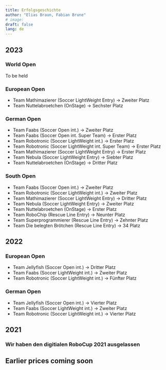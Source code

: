 ```yaml
---
title: Erfolgsgeschichte
author: "Elias Braun, Fabian Brune"
# image:
draft: false
lang: de
---
```


## 2023
### World Open
To be held

### European Open
 - Team Mathimazierer (Soccer LightWeight Entry) &rarr; Zweiter Platz
 - Team Nuttelabroetchen (OnStage) &rarr; Sechster Platz

### German Open
 - Team Faabs (Soccer Open int.) &rarr; Zweiter Platz
 - Team Faabs (Soccer Open int. Super Team) &rarr; Erster Platz
 - Team Robotronic (Soccer LightWeight int.) &rarr; Erster Platz
 - Team Robotronic (Soccer LightWeight int. Super Team) &rarr; Erster Platz
 - Team Mathimazierer (Soccer LightWeight Entry) &rarr; Erster Platz
 - Team Nebula (Soccer LightWeight Entry) &rarr; Siebter Platz
 - Team Nuttelabroetchen (OnStage) &rarr; Dritter Platz

### South Open
 - Team Faabs (Soccer Open int.) &rarr; Zweiter Platz
 - Team Robotronic (Soccer LightWeight int.) &rarr; Zweiter Platz
 - Team Mathimazierer (Soccer LightWeight Entry) &rarr; Dritter Platz
 - Team Nebula (Soccer LightWeight Entry) &rarr; Zweiter Platz
 - Team Nuttelabroetchen (OnStage) &rarr; Erster Platz
 - Team RoboChip (Rescue Line Entry) &rarr; Neunter Platz
 - Team Superprogrammierer (Rescue Line Entry) &rarr; Zehnter Platz
 - Team Die belegten Brötchen (Rescue Line Entry) &rarr; 34 Platz



## 2022
### European Open
 - Team Jellyfish (Soccer Open int.) &rarr; Dritter Platz
 - Team Faabs (Soccer LightWeight int.) &rarr; Zweiter Platz
 - Team Robotronic (Soccer LightWeight int.) &rarr; Fünfter Platz 

### German Open
 - Team Jellyfish (Soccer Open int.) &rarr; Vierter Platz
 - Team Faabs (Soccer LightWeight int.) &rarr; Zweiter Platz
 - Team Robotronic (Soccer LightWeight int.) &rarr; Vierter Platz 

## 2021
### Wir haben den digitialen RoboCup 2021 ausgelassen

## Earlier prices coming soon
